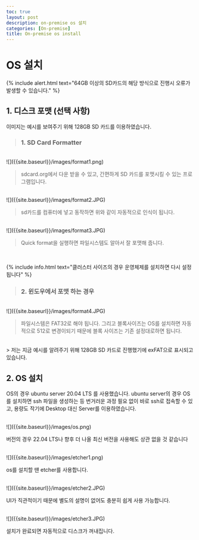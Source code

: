 ```yaml
---
toc: true
layout: post
description: on-premise os 설치
categories: [On-premise]
title: On-premise os install
---
```


# OS 설치

{% include alert.html text="64GB 이상의 SD카드의 해당 방식으로 진행시 오류가 발생할 수 있습니다." %}

## 1. 디스크 포맷 (선택 사항)

 이미지는 예시를 보여주기 위해 128GB SD 카드를 이용하였습니다.

> ### 1. SD Card Formatter

<br/>
![]({{site.baseurl}}/images/format1.png)
<br/>

>sdcard.org에서 다운 받을 수 있고, 간편하게 SD 카드를 포맷시킬 수 있는 프로그램입니다.

<br/>
![]({{site.baseurl}}/images/format2.JPG)
<br/>

>sd카드를 컴퓨터에 넣고 동작하면 위와 같이 자동적으로 인식이 됩니다.

<br/>
![]({{site.baseurl}}/images/format3.JPG)
<br/>

>Quick format을 실행하면 파일시스템도 알아서 잘 포맷해 줍니다.

<br/>

{% include info.html text="클러스터 사이즈의 경우 운영체제를 설치하면 다시 설정됩니다" %}

> ### 2. 윈도우에서 포맷 하는 경우

<br/>
![]({{site.baseurl}}/images/format4.JPG)
<br/>

> 파일시스템은 FAT32로 해야 됩니다. 그리고 블록사이즈는 OS를 설치하면 자동적으로 512로 변경이되기 때문에 블록 사이즈는 기존 설정대로하면 됩니다.

<br/>
> 저는 지금 예시를 알려주기 위해 128GB SD 카드로 진행했기에 exFAT으로 표시되고 있습니다.

## 2. OS 설치

OS의 경우 ubuntu server 20.04 LTS 를 사용했습니다. ubuntu server의 경우 OS를 설치하면 ssh 파일을 생성하는 등 번거러운 과정 필요 없이 바로 ssh로 접속할 수 있고, 용량도 작기에 Desktop 대신 Server를 이용하였습니다.

<br/>
![]({{site.baseurl}}/images/os.png)
<br/>

버전의 경우 22.04 LTS나 향후 더 나올 최신 버전을 사용해도 상관 없을 것 같습니다

<br/>
![]({{site.baseurl}}/images/etcher1.png)
<br/>

os를 설치할 땐 etcher를 사용합니다.

<br/>
![]({{site.baseurl}}/images/etcher2.JPG)
<br/>

UI가 직관적이기 때문에 별도의 설명이 없어도 충분히 쉽게 사용 가능합니다.

<br/>
![]({{site.baseurl}}/images/etcher3.JPG)
<br/>

설치가 완료되면 자동적으로 디스크가 꺼내집니다.

